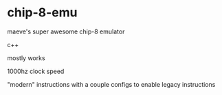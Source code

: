 # chip-8-emu
 maeve's super awesome chip-8 emulator
 
c++

mostly works

1000hz clock speed

"modern" instructions with a couple configs to enable legacy instructions
